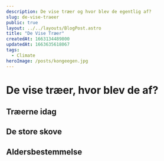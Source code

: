 ```yaml
---
description: De vise træer og hvor blev de egentlig af?
slug: de-vise-traeer
public: true
layout: ../../layouts/BlogPost.astro
title: "De Vise Træer"
createdAt: 1663134489800
updatedAt: 1663635618067
tags:
  - Climate
heroImage: /posts/kongeegen.jpg
---
```


# De vise træer, hvor blev de af?

## Træerne idag

## De store skove

## Aldersbestemmelse

## 